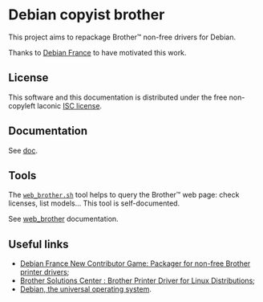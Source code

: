 Debian copyist brother
======================

This project aims to repackage Brother™ non-free drivers for Debian.

Thanks to [Debian France](https://france.debian.net/) to have motivated this work.

License
-------

This software and this documentation is distributed under the free non-copyleft laconic [ISC license](COPYING.md).

Documentation
-------------

See [doc](doc).

Tools
-----

The [`web_brother.sh`](tools/web_brother.sh) tool helps to query the Brother™ web page: check licenses, list models… This tool is self-documented.

See [web_brother](doc/web_brother.md) documentation.

Useful links
------------

* [Debian France New Contributor Game: Packager for non-free Brother printer drivers](https://wiki.debian.org/DebianFrance/NewContributorGame#Packager_for_non-free_Brother_printer_drivers);
* [Brother Solutions Center : Brother Printer Driver for Linux Distributions](http://welcome.solutions.brother.com/bsc/public_s/id/linux/en/download_prn.html);
* [Debian, the universal operating system](https://www.debian.org/).
